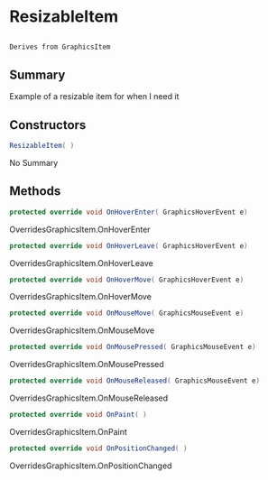 # ResizableItem

## 
```c#
Derives from GraphicsItem
```

## Summary

Example of a resizable item for when I need it
## Constructors

```c#
ResizableItem( ) 
```
No Summary
## Methods

```c#
protected override void OnHoverEnter( GraphicsHoverEvent e) 
```
OverridesGraphicsItem.OnHoverEnter
```c#
protected override void OnHoverLeave( GraphicsHoverEvent e) 
```
OverridesGraphicsItem.OnHoverLeave
```c#
protected override void OnHoverMove( GraphicsHoverEvent e) 
```
OverridesGraphicsItem.OnHoverMove
```c#
protected override void OnMouseMove( GraphicsMouseEvent e) 
```
OverridesGraphicsItem.OnMouseMove
```c#
protected override void OnMousePressed( GraphicsMouseEvent e) 
```
OverridesGraphicsItem.OnMousePressed
```c#
protected override void OnMouseReleased( GraphicsMouseEvent e) 
```
OverridesGraphicsItem.OnMouseReleased
```c#
protected override void OnPaint( ) 
```
OverridesGraphicsItem.OnPaint
```c#
protected override void OnPositionChanged( ) 
```
OverridesGraphicsItem.OnPositionChanged
